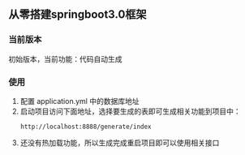 ## 从零搭建springboot3.0框架

### 当前版本
初始版本，当前功能：代码自动生成
### 使用
1. 配置 application.yml 中的数据库地址
2. 启动项目访问下面地址，选择要生成的表即可生成相关功能到项目中：
    ```
    http://localhost:8888/generate/index
    ```
3. 还没有热加载功能，所以生成完成重启项目即可以使用相关接口